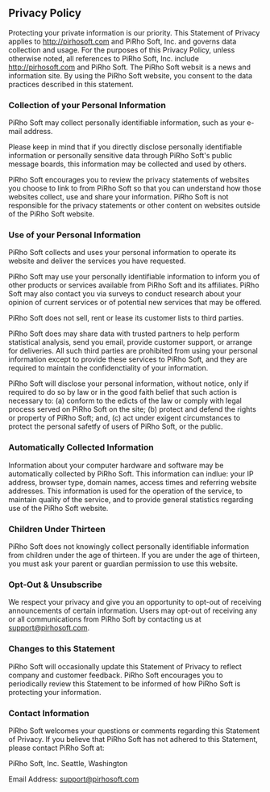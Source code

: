 ## **Privacy Policy**

Protecting your private information is our priority. This Statement of Privacy applies to http://pirhosoft.com and PiRho Soft, Inc. and governs data collection and usage. For the purposes of this Privacy Policy, unless otherwise noted, all references to PiRho Soft, Inc. include http://pirhosoft.com and PiRho Soft. The PiRho Soft websit is a news and information site. By using the PiRho Soft website, you consent to the data practices described in this statement.

### **Collection of your Personal Information**

PiRho Soft may collect personally identifiable information, such as your e-mail address.

Please keep in mind that if you directly disclose personally identifiable information or personally sensitive data through PiRho Soft's public message boards, this information may be collected and used by others.

PiRho Soft encourages you to review the privacy statements of websites you choose to link to from PiRho Soft so that you can understand how those websites collect, use and share your information. PiRho Soft is not responsible for the privacy statements or other content on websites outside of the PiRho Soft website.

### **Use of your Personal Information**

PiRho Soft collects and uses your personal information to operate its website and deliver the services you have requested.

PiRho Soft may use your personally identifiable information to inform you of other products or services available from PiRho Soft and its affiliates. PiRho Soft may also contact you via surveys to conduct research about your opinion of current services or of potential new services that may be offered.

PiRho Soft does not sell, rent or lease its customer lists to third parties.

PiRho Soft does may share data with trusted partners to help perform statistical analysis, send you email, provide customer support, or arrange for deliveries. All such third parties are prohibited from using your personal information except to provide these services to PiRho Soft, and they are required to maintain the confidenctiality of your information. 

PiRho Soft will disclose your personal information, without notice, only if required to do so by law or in the good faith belief that such action is necessary to: (a) conform to the edicts of the law or comply with legal process served on PiRho Soft on the site; (b) protect and defend the rights or property of PiRho Soft; and, (c) act under exigent circumstances to protect the personal safetfy of users of PiRho Soft, or the public.

### **Automatically Collected Information**

Information about your computer hardware and software may be automatically collected by PiRho Soft. This information can indlue: your IP address, browser type, domain names, access times and referring website addresses. This information is used for the operation of the service, to maintain quality of the service, and to provide general statistics regarding use of the PiRho Soft website.

### **Children Under Thirteen**

PiRho Soft does not knowingly collect personally identifiable information from children under the age of thirteen. If you are under the age of thirteen, you must ask your parent or guardian permission to use this website.

### **Opt-Out & Unsubscribe**

We respect your privacy and give you an opportunity to opt-out of receiving announcements of certain information. Users may opt-out of receiving any or all communications from PiRho Soft by contacting us at support@pirhosoft.com.

### **Changes to this Statement**

PiRho Soft will occasionally update this Statement of Privacy to reflect company and customer feedback. PiRho Soft encourages you to periodically review this Statement to be informed of how PiRho Soft is protecting your information.

### **Contact Information**

PiRho Soft welcomes your questions or comments regarding this Statement of Privacy. If you believe that PiRho Soft has not adhered to this Statement, please contact PiRho Soft at:

PiRho Soft, Inc.
Seattle, Washington

Email Address:
support@pirhosoft.com